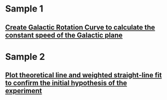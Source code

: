 # Sample 1
## [Create Galactic Rotation Curve to calculate the constant speed of the Galactic plane](https://github.com/paraskevichrysopoulidou/Code-Samples/blob/main/ARROW%20Galactic%20curve.ipynb)

# Sample 2
## [Plot theoretical line and weighted straight-line fit to confirm the initial hypothesis of the experiment](https://github.com/paraskevichrysopoulidou/Code-Samples/blob/main/Compton%20scattering%20.ipynb)
